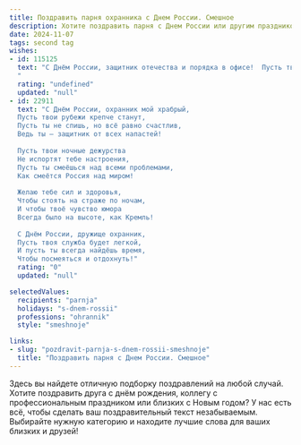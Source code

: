 ```yaml
---
title: Поздравить парня охранника с Днем России. Смешное
description: Хотите поздравить парня с Днем России или другим праздником? Наш ИИ создаст незабываемое поздравление, а вы обязательно выделитесь среди других.  
date: 2024-11-07
tags: second tag
wishes:
- id: 115125
  text: "С Днём России, защитник отечества и порядка в офисе!  Пусть твоя бдительность никогда не дремлет (разве что во время обеденного перерыва), а зарплата постоянно растёт, как грибы после дождя!  Желаем тебе крепких нервов, чтобы выдерживать любых посетителей, и лёгкой работы –  пусть все проходят спокойно и без происшествий!  С праздником!
  "
  rating: "undefined"
  updated: "null"
- id: 22911
  text: "С Днём России, охранник мой храбрый,
  Пусть твои рубежи крепче станут,
  Пусть ты не спишь, но всё равно счастлив,
  Ведь ты — защитник от всех напастей!
  
  Пусть твои ночные дежурства
  Не испортят тебе настроения,
  Пусть ты смеёшься над всеми проблемами,
  Как смеётся Россия над миром!
  
  Желаю тебе сил и здоровья,
  Чтобы стоять на страже по ночам,
  И чтобы твоё чувство юмора
  Всегда было на высоте, как Кремль!
  
  С Днём России, дружище охранник,
  Пусть твоя служба будет легкой,
  И пусть ты всегда найдёшь время,
  Чтобы посмеяться и отдохнуть!"
  rating: "0"
  updated: "null"

selectedValues:
  recipients: "parnja"
  holidays: "s-dnem-rossii"
  professions: "ohrannik"
  style: "smeshnoje"

links:
- slug: "pozdravit-parnja-s-dnem-rossii-smeshnoje"
  title: "Поздравить парня с Днем России. Смешное"
---
```


Здесь вы найдете отличную подборку поздравлений на любой случай. 
Хотите поздравить друга с днём рождения, коллегу с профессиональным праздником или близких с Новым годом? У нас есть всё, чтобы сделать ваш поздравительный текст незабываемым. Выбирайте нужную категорию и находите лучшие слова для ваших близких и друзей!
